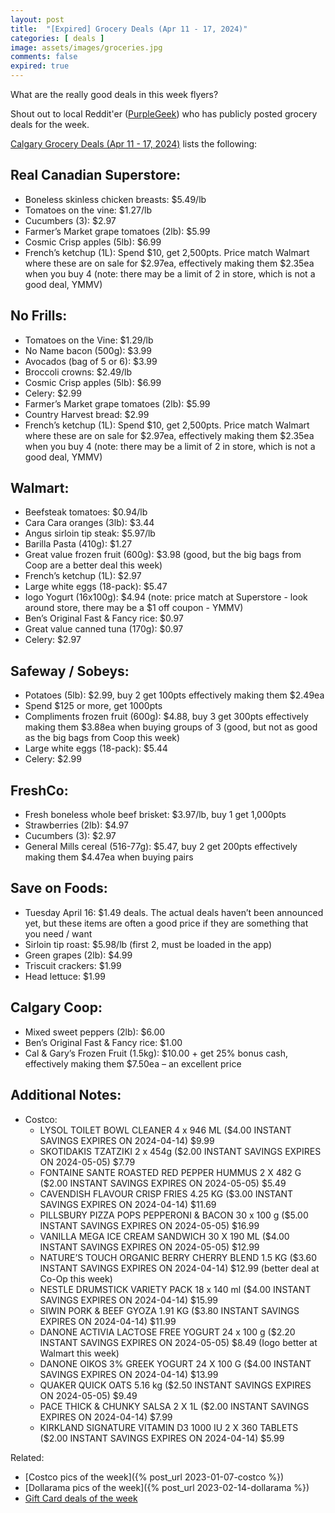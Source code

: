 ```yaml
---
layout: post
title:  "[Expired] Grocery Deals (Apr 11 - 17, 2024)"
categories: [ deals ]
image: assets/images/groceries.jpg
comments: false
expired: true
---
```


What are the really good deals in this week flyers?

Shout out to local Reddit'er ([PurpleGeek](https://www.reddit.com/user/PurpleGeek/)) who has publicly posted grocery deals for the week.

[Calgary Grocery Deals (Apr 11 - 17, 2024)](https://www.reddit.com/r/Calgary/comments/1c0yqoz/calgary_grocery_deals_april_11_to_17_2024/) lists the following:

## Real Canadian Superstore:
- Boneless skinless chicken breasts: $5.49/lb
- Tomatoes on the vine: $1.27/lb
- Cucumbers (3): $2.97
- Farmer’s Market grape tomatoes (2lb): $5.99
- Cosmic Crisp apples (5lb): $6.99
- French’s ketchup (1L): Spend $10, get 2,500pts. Price match Walmart where these are on sale for $2.97ea, effectively making them $2.35ea when you buy 4 (note: there may be a limit of 2 in store, which is not a good deal, YMMV)


## No Frills:
- Tomatoes on the Vine: $1.29/lb
- No Name bacon (500g): $3.99
- Avocados (bag of 5 or 6): $3.99
- Broccoli crowns: $2.49/lb
- Cosmic Crisp apples (5lb): $6.99
- Celery: $2.99
- Farmer’s Market grape tomatoes (2lb): $5.99
- Country Harvest bread: $2.99
- French’s ketchup (1L): Spend $10, get 2,500pts. Price match Walmart where these are on sale for $2.97ea, effectively making them $2.35ea when you buy 4 (note: there may be a limit of 2 in store, which is not a good deal, YMMV)


## Walmart:
- Beefsteak tomatoes: $0.94/lb
- Cara Cara oranges (3lb): $3.44
- Angus sirloin tip steak: $5.97/lb
- Barilla Pasta (410g): $1.27
- Great value frozen fruit (600g): $3.98 (good, but the big bags from Coop are a better deal this week)
- French’s ketchup (1L): $2.97
- Large white eggs (18-pack): $5.47
- Iogo Yogurt (16x100g): $4.94 (note: price match at Superstore - look around store, there may be a $1 off coupon - YMMV)
- Ben’s Original Fast & Fancy rice: $0.97
- Great value canned tuna (170g): $0.97
- Celery: $2.97

## Safeway / Sobeys:
- Potatoes (5lb): $2.99, buy 2 get 100pts effectively making them $2.49ea
- Spend $125 or more, get 1000pts
- Compliments frozen fruit (600g): $4.88, buy 3 get 300pts effectively making them $3.88ea when buying groups of 3 (good, but not as good as the big bags from Coop this week)
- Large white eggs (18-pack): $5.44
- Celery: $2.99

## FreshCo:
- Fresh boneless whole beef brisket: $3.97/lb, buy 1 get 1,000pts
- Strawberries (2lb): $4.97
- Cucumbers (3): $2.97
- General Mills cereal (516-77g): $5.47, buy 2 get 200pts effectively making them $4.47ea when buying pairs


## Save on Foods:
- Tuesday April 16: $1.49 deals. The actual deals haven’t been announced yet, but these items are often a good price if they are something that you need / want
- Sirloin tip roast: $5.98/lb (first 2, must be loaded in the app)
- Green grapes (2lb): $4.99
- Triscuit crackers: $1.99
- Head lettuce: $1.99

## Calgary Coop:
- Mixed sweet peppers (2lb): $6.00
- Ben’s Original Fast & Fancy rice: $1.00
- Cal & Gary’s Frozen Fruit (1.5kg): $10.00 + get 25% bonus cash, effectively making them $7.50ea – an excellent price

## Additional Notes:
- Costco:
    - LYSOL TOILET BOWL CLEANER 4 x 946 ML ($4.00 INSTANT SAVINGS EXPIRES ON 2024-04-14) $9.99
    - SKOTIDAKIS TZATZIKI 2 x 454g ($2.00 INSTANT SAVINGS EXPIRES ON 2024-05-05) $7.79
    - FONTAINE SANTE ROASTED RED PEPPER HUMMUS 2 X 482 G ($2.00 INSTANT SAVINGS EXPIRES ON 2024-05-05) $5.49
    - CAVENDISH FLAVOUR CRISP FRIES 4.25 KG ($3.00 INSTANT SAVINGS EXPIRES ON 2024-04-14) $11.69
    - PILLSBURY PIZZA POPS PEPPERONI & BACON 30 x 100 g ($5.00 INSTANT SAVINGS EXPIRES ON 2024-05-05) $16.99
    - VANILLA MEGA ICE CREAM SANDWICH 30 X 190 ML ($4.00 INSTANT SAVINGS EXPIRES ON 2024-05-05) $12.99
    - NATURE’S TOUCH ORGANIC BERRY CHERRY BLEND 1.5 KG ($3.60 INSTANT SAVINGS EXPIRES ON 2024-04-14) $12.99 (better deal at Co-Op this week)
    - NESTLE DRUMSTICK VARIETY PACK 18 x 140 ml ($4.00 INSTANT SAVINGS EXPIRES ON 2024-04-14) $15.99
    - SIWIN PORK & BEEF GYOZA 1.91 KG ($3.80 INSTANT SAVINGS EXPIRES ON 2024-04-14) $11.99
    - DANONE ACTIVIA LACTOSE FREE YOGURT 24 x 100 g ($2.20 INSTANT SAVINGS EXPIRES ON 2024-05-05) $8.49 (Iogo better at Walmart this week)
    - DANONE OIKOS 3% GREEK YOGURT 24 X 100 G ($4.00 INSTANT SAVINGS EXPIRES ON 2024-04-14) $13.99
    - QUAKER QUICK OATS 5.16 kg ($2.50 INSTANT SAVINGS EXPIRES ON 2024-05-05) $9.49
    - PACE THICK & CHUNKY SALSA 2 X 1L ($2.00 INSTANT SAVINGS EXPIRES ON 2024-04-14) $7.99
    - KIRKLAND SIGNATURE VITAMIN D3 1000 IU 2 X 360 TABLETS ($2.00 INSTANT SAVINGS EXPIRES ON 2024-04-14) $5.99

Related:
 - [Costco pics of the week]({% post_url 2023-01-07-costco %})
 - [Dollarama pics of the week]({% post_url 2023-02-14-dollarama %})
 - [Gift Card deals of the week](https://forums.redflagdeals.com/various-retailers-gift-cards-deals-discounts-2024-2666408)

 